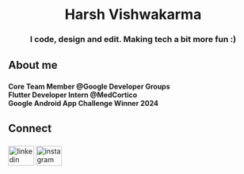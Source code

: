 <h1 align="center">Harsh Vishwakarma</h1>

###

<h3 align="center">I code, design and edit. Making tech a bit more fun :)</h3>

###

<h2 align="left">About me</h2>

###

<h4 align="left">Core Team Member @Google Developer Groups<br>Flutter Developer Intern @MedCortico<br>Google Android App Challenge Winner 2024</h4>

###

<h2 align="left">Connect</h2>

###

<div align="left">
  <img src="https://raw.githubusercontent.com/maurodesouza/profile-readme-generator/master/src/assets/icons/social/linkedin/default.svg" width="52" height="40" alt="linkedin logo"  />
  <img src="https://raw.githubusercontent.com/maurodesouza/profile-readme-generator/master/src/assets/icons/social/instagram/default.svg" width="52" height="40" alt="instagram logo"  />
</div>

###
